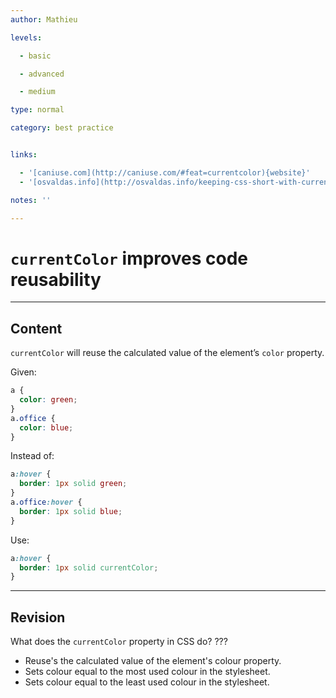 ```yaml
---
author: Mathieu

levels:

  - basic

  - advanced

  - medium

type: normal

category: best practice


links:

  - '[caniuse.com](http://caniuse.com/#feat=currentcolor){website}'
  - '[osvaldas.info](http://osvaldas.info/keeping-css-short-with-currentcolor){website}'

notes: ''

---
```


# `currentColor` improves code reusability

---

## Content

`currentColor` will reuse the calculated value of the element’s `color` property.

Given:

```css
a {
  color: green;
}
a.office {
  color: blue;
}
```

Instead of:

```css
a:hover {
  border: 1px solid green;
}
a.office:hover {
  border: 1px solid blue;
}
```

Use:

```css
a:hover {
  border: 1px solid currentColor;
}
```

---

## Revision

What does the `currentColor` property in CSS do? ???

- Reuse's the calculated value of the element's colour property.
- Sets colour equal to the most used colour in the stylesheet.
- Sets colour equal to the least used colour in the stylesheet.
